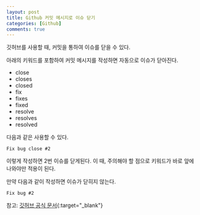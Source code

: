 ```yaml
---
layout: post
title: Github 커밋 메시지로 이슈 닫기
categories: [Github]
comments: true
---
```


깃허브를 사용할 때, 커밋을 통하여 이슈를 닫을 수 있다.

아래의 키워드를 포함하여 커밋 메시지를 작성하면 자동으로 이슈가 닫아진다.

- close
- closes
- closed
- fix
- fixes
- fixed
- resolve
- resolves
- resolved

다음과 같은 사용할 수 있다.

```
Fix bug close #2
```

이렇게 작성하면 2번 이슈를 닫게된다. 이 때, 주의해야 할 점으로 키워드가 바로 앞에 나와야만 적용이 된다.

만약 다음과 같이 작성하면 이슈가 닫히지 않는다.

```
Fix bug #2
```

참고: [깃허브 공식 문서](https://help.github.com/en/articles/closing-issues-using-keywords){:target="_blank"}